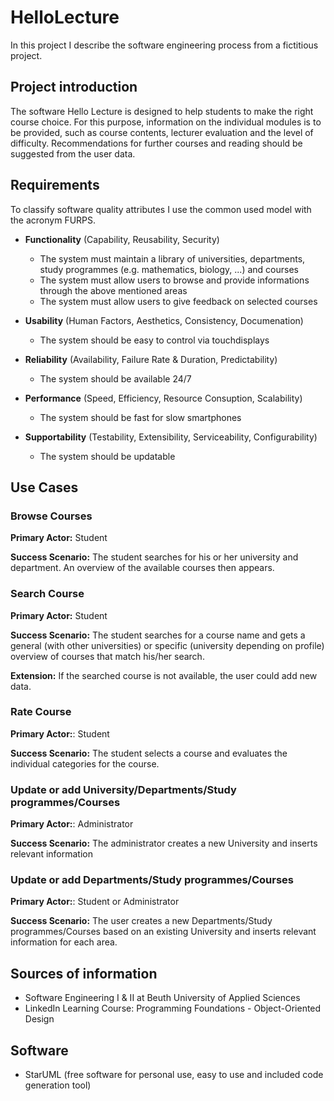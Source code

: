 # HelloLecture
In this project I describe the software engineering process from a fictitious project.

## Project introduction
The software Hello Lecture is designed to help students to make the right course choice. For this purpose, information on the individual modules is to be provided, such as course contents, lecturer evaluation and the level of difficulty. Recommendations for further courses and reading should be suggested from the user data.

## Requirements
To classify software quality attributes I use the common used model with the acronym FURPS.

* **Functionality** (Capability, Reusability, Security)
  * The system must maintain a library of universities, departments, study programmes (e.g. mathematics, biology, ...) and courses
  * The system must allow users to browse and provide informations through the above mentioned areas
  * The system must allow users to give feedback on selected courses

* **Usability** (Human Factors, Aesthetics, Consistency, Documenation)
  * The system should be easy to control via touchdisplays

* **Reliability** (Availability, Failure Rate & Duration, Predictability)
  * The system should be available 24/7

* **Performance** (Speed, Efficiency, Resource Consuption, Scalability)
  * The system should be fast for slow smartphones

* **Supportability** (Testability, Extensibility, Serviceability, Configurability)
  * The system should be updatable
  
## Use Cases

### Browse Courses
**Primary Actor:** Student

**Success Scenario:** The student searches for his or her university and department. An overview of the available courses then appears.

### Search Course
**Primary Actor:** Student

**Success Scenario:** The student searches for a course name and gets a general (with other universities) or specific (university depending on profile) overview  of courses that match his/her search.

**Extension:** If the searched course is not available, the user could add new data.

### Rate Course
**Primary Actor:**: Student

**Success Scenario:** The student selects a course and evaluates the individual categories for the course.

### Update or add University/Departments/Study programmes/Courses
**Primary Actor:**: Administrator

**Success Scenario:** The administrator creates a new University and inserts relevant information

### Update or add Departments/Study programmes/Courses
**Primary Actor:**: Student or Administrator

**Success Scenario:** The user creates a new Departments/Study programmes/Courses based on an existing University and inserts relevant information for each area.



## Sources of information
* Software Engineering I & II at Beuth University of Applied Sciences
* LinkedIn Learning Course: Programming Foundations - Object-Oriented Design

## Software
* StarUML (free software for personal use, easy to use and included code generation tool)
